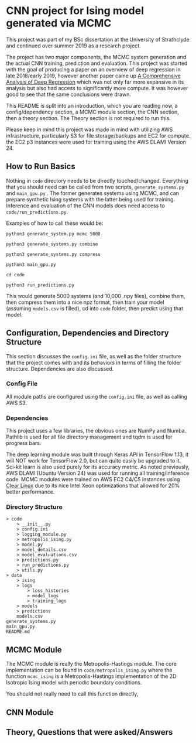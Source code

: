 # CNN project for Ising model generated via MCMC

This project was part of my BSc dissertation at the University of Strathclyde and continued over summer 2019 as a research project.

The project has two major components, the MCMC system generation and the actual CNN training, prediction and evaluation. This project was started with the goal of producing a paper on an overview of deep regression in late 2018/early 2019, however another paper came up [A Comprehensive Analysis of Deep Regression](https://ieeexplore.ieee.org/abstract/document/8686063/) which was not only far more expansive in its analysis but also had access to significantly more compute. It was however good to see that the same conclusions were drawn.

This README is split into an introduction, which you are reading now, a config/dependency section, a MCMC module section, the CNN section, then a theory section. The Theory section is not required to run this.

Please keep in mind this project was made in mind with utilizing AWS infrastructure, particularly S3 for file storage/backups and EC2 for compute. the EC2 p3 instances were used for training using the AWS DLAMI Version 24.

## How to Run Basics

Nothing in `code` directory needs to be directly touched/changed. Everything that you should need can be called from two scripts, `generate_systems.py`  and `main_gpu.py` . The former generates systems using MCMC, and can prepare synthetic Ising systems with the latter being used for training. Inference and evaluation of the CNN models does need access to `code/run_predictions.py`.

Examples of how to call these would be:

`python3 generate_system.py mcmc 5000 `

`python3 generate_systems.py combine`

`python3 generate_systems.py compress`

`python3 main_gpu.py`

`cd code`

`python3 run_predictions.py`

This would generate 5000 systems (and 10,000 .npy files), combine them, then compress them into a nice npz format, then train your model (assuming `models.csv` is filled), cd into `code` folder, then predict using that model.

## Configuration, Dependencies and Directory Structure

This section discusses the `config.ini` file, as well as the folder structure that the project comes with and its behaviors in terms of filling the folder structure. Dependencies are also discussed.

### Config File

All module paths are configured using the `config.ini` file, as well as calling AWS S3.

### Dependencies

This project uses a few libraries, the obvious ones are NumPy and Numba. Pathlib is used for all file directory management and tqdm is used for progress bars.

The deep learning module was built through Keras API in TensorFlow 1.13, it will NOT work for TensorFlow 2.0, but can quite easily be upgraded to it. Sci-kit learn is also used purely for its accuracy metric. As noted previously, AWS DLAMI (Ubuntu Version 24) was used for running all training/inference code. MCMC modules were trained on AWS EC2 C4/C5 instances using [Clear Linux](https://clearlinux.org/) due to its nice Intel Xeon optimizations that allowed for 20% better performance.

### Directory Structure

```
> code
	> __init__.py
	> config.ini
	> logging_module.py
	> metropolis_ising.py
	> model.py
	> model_details.csv
	> model_evaluations.csv
	> predictions.py
	> run_predictions.py
	> utils.py
> data
	> ising
	> logs
		> loss_histories
		> model_logs
		> training_logs
	> models
	> predictions
	models.csv
generate_systems.py
main_gpu.py
README.md
```

## MCMC Module

The MCMC module is really the Metropolis-Hastings module. The core implementation can be found in `code/metropolis_ising.py` where the function `mcmc_ising` is a Metropolis-Hastings implementation of the 2D Isotropic Ising model with periodic boundary conditions.

You should not really need to call this function directly, 

## CNN Module

## Theory, Questions that were asked/Answers
